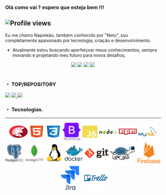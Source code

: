 ### Olá como vai ? espero que esteja bem !!! 

## ![Profile views](https://gpvc.arturio.dev/napoleaoneto)

Eu me chamo Napoleão, também conhecido por "Neto", sou completamente apaixonado por tecnologia, criação e desenvolvimento.

- Atualmente estou buscando aperfeiçoar meus conhecimentos, sempre inovando e projetando meu futuro para novos desafios,
  
<div align="center"> 
<!--   <a href="https://www.youtube.com/channel/UC_-uuuZbY0AAt9CViNzvc-Q" target="_blank"><img src="https://img.shields.io/badge/YouTube-FF0000?style=for-the-badge&logo=youtube&logoColor=white" target="_blank"></a> -->
  <a href="https://www.instagram.com/neto.napoleao/" target="_blank"> <img src="https://img.shields.io/badge/-Instagram-%23E4405F?style=for-the-badge&logo=instagram&logoColor=white" target="_blank"></a>
  <a href = "mailto:napoleaopneto@gmail.com"><img src="https://img.shields.io/badge/-Gmail-%23333?style=for-the-badge&logo=gmail&logoColor=white" target="_blank"></a>
  <a href="https://www.youtube.com/channel/UC0maZ6jsu428kM7Y3txuZxg" target="_blank"><img src="https://img.shields.io/badge/YouTube-FF0000?style=for-the-badge&logo=youtube&logoColor=white" target="_blank"></a>
  <a href="https://www.linkedin.com/in/napoleao-neto-a0a8bb9a/" target="_blank"> <img src="https://img.shields.io/badge/-LinkedIn-%230077B5?style=for-the-badge&logo=linkedin&logoColor=white" target="_blank"></a> 

<!--   ![Snake animation](https://github.com/rafaballerini/rafaballerini/blob/output/github-contribution-grid-snake.svg) --> 
</div>     

<br>

### ・ TOP/REPOSITORY

<div align="left"><a href="https://github.com/napoleaopneto/Delphi-Poo-Interfaces"> <img height="130" src="https://github-readme-stats.vercel.app/api/pin/?username=napoleaopneto&repo=Delphi-POO-Interfaces&theme=buefy"/></a>  <a href="https://github.com/Kyuorhan/Layers_Router"> <img height="130" src="https://github-readme-stats.vercel.app/api/pin/?username=Kyuorhan&repo=Layers_Router&theme=buefy" /> </a> <a href="https://github.com/napoleaopneto/Task-Thread-Delphi"> <img height="130" src="https://github-readme-stats.vercel.app/api/pin/?username=napoleaopneto&repo=Task-Thread-Delphi&theme=buefy"/> </a> 

### ・ Tecnologias.

---

<div align="center" style="display: inline_block"> 
  <a href="https://www.embarcadero.com/br/"> <img align="center" alt="Kyuorhan-Delphi" height="40" width="60" src="https://raw.githubusercontent.com/Kyuorhan/Kyuorhan/master/src/icons/delphi-svg/delphi_10.4_sydney-original.svg"><a/>
  <a href="https://www.w3.org/html/"> <img align="center" alt="Kyuorhan-HTML" height="40" width="50" src="https://raw.githubusercontent.com/devicons/devicon/master/icons/html5/html5-original.svg"><a/>
  <a href="https://www.w3schools.com/css/"> <img align="center" alt="Kyuorhan-CSS" height="40" width="50" src="https://raw.githubusercontent.com/devicons/devicon/master/icons/css3/css3-original.svg"><a/>
  <a href="https://getbootstrap.com/"> <img align="center" alt="Kyuorhan-Mysql" height="60" width="60" src="https://github.com/devicons/devicon/blob/master/icons/bootstrap/bootstrap-original-wordmark.svg"><a/>
  <a href="https://developer.mozilla.org/en-US/docs/Web/JavaScript"> <img align="center" alt="Kyuorhan-JavaScript" height="40" width="50" src="https://raw.githubusercontent.com/devicons/devicon/master/icons/javascript/javascript-plain.svg"><a/>
  <a href="https://nodejs.org/en/"> <img align="center" alt="Kyuorhan-Nodejs" height="60" width="60" src="https://raw.githubusercontent.com/devicons/devicon/master/icons/nodejs/nodejs-original-wordmark.svg"><a/>
  <a href="https://www.npmjs.com/"> <img align="center" alt="Kyuorhan-NPM" height="50" width="60" src="https://raw.githubusercontent.com/devicons/devicon/master/icons/npm/npm-original-wordmark.svg"><a/>
  <a href="https://www.mysql.com/"> <img align="center" alt="Kyuorhan-Mysql" height="60" width="60" src="https://github.com/devicons/devicon/blob/master/icons/mysql/mysql-original-wordmark.svg"><a/>
  <a href="https://www.postgresql.org/"> <img align="center" alt="Kyuorhan-Mysql" height="60" width="60" src="https://github.com/devicons/devicon/blob/master/icons/postgresql/postgresql-original-wordmark.svg"><a/>
  <a href="https://www.mongodb.com/cloud/atlas/lp/try2?utm_source=google&utm_campaign=gs_americas_brazil_search_core_brand_atlas_desktop&utm_term=mongodb&utm_medium=cpc_paid_search&utm_ad=e&utm_ad_campaign_id=12212624308&adgroup=115749706023&gclid=EAIaIQobChMI-JLKoMGM9wIVTxXUAR3f6w-bEAAYASAAEgLlavD_BwE"> <img align="center" alt="Kyuorhan-Mysql" height="60" width="60" src="https://github.com/devicons/devicon/blob/master/icons/mongodb/mongodb-original-wordmark.svg"><a/>
  <a href="https://www.linux.org/pages/download/"> <img align="center" alt="Kyuorhan-Mysql" height="60" width="60" src="https://github.com/devicons/devicon/blob/master/icons/linux/linux-original.svg"><a/>
  <a href="https://www.docker.com/"> <img align="center" alt="Kyuorhan-Mysql" height="60" width="60" src="https://github.com/devicons/devicon/blob/master/icons/docker/docker-original-wordmark.svg"><a/>
  <a href="https://git-scm.com/"> <img align="center" alt="Kyuorhan-JS" height="80" width="80" src="https://raw.githubusercontent.com/devicons/devicon/master/icons/git/git-original-wordmark.svg"><a/>
  <a href="https://tortoisegit.org/"> <img align="center" alt="Kyuorhan-JS" height="80" width="80" src="https://github.com/devicons/devicon/blob/master/icons/tortoisegit/tortoisegit-original.svg"><a/>
  <a href="https://firebase.google.com/?hl=pt"> <img align="center" alt="Kyuorhan-JS" height="80" width="80" src="https://github.com/devicons/devicon/blob/master/icons/firebase/firebase-plain-wordmark.svg"><a/>
  <a href="https://www.atlassian.com/br/software/jira?&aceid=&adposition=&adgroup=122417878310&campaign=12465632619&creative=502390396987&device=c&keyword=jira%20software&matchtype=e&network=g&placement=&ds_kids=p61643715365&ds_e=GOOGLE&ds_eid=700000001550060&ds_e1=GOOGLE&gclid=EAIaIQobChMI78rSs66P9wIV9XNvBB3l_g5nEAAYASAAEgLnCvD_BwE&gclsrc=aw.ds"> <img align="center" alt="Kyuorhan-JS" height="80" width="80" src="https://github.com/devicons/devicon/blob/master/icons/jira/jira-original-wordmark.svg"><a/>
  <a href="https://trello.com/"> <img align="center" alt="Kyuorhan-JS" height="80" width="80" src="https://github.com/devicons/devicon/blob/master/icons/trello/trello-plain-wordmark.svg"><a/>
</div>
